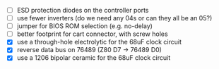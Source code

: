 - [ ] ESD protection diodes on the controller ports
- [ ] use fewer inverters (do we need any 04s or can they all be an 05?)
- [ ] jumper for BIOS ROM selection (e.g. no-delay)
- [ ] better footprint for cart connector, with screw holes
- [x] use a through-hole electrolytic for the 68uF clock circuit
- [x] reverse data bus on 76489 (Z80 D7 -> 76489 D0)
- [x] use a 1206 bipolar ceramic for the 68uF clock circuit
